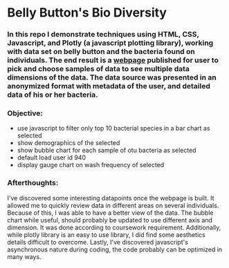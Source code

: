 # Belly Button's Bio Diversity

### In this repo I demonstrate techniques using HTML, CSS, Javascript, and Plotly (a javascript plotting library), working with data set on belly button and the bacteria found on individuals.  The end result is a [webpage](https://tienl.github.io/BB_Bio_Diversity/index.html) published for user to pick and choose samples of data to see multiple data dimensions of the data.  The data source was presented in an anonymized format with metadata of the user, and detailed data of his or her bacteria.  



### Objective:
- use javascript to filter only top 10 bacterial species in a bar chart as selected
- show demographics of the selected
- show bubble chart for each sample of otu bacteria as selected
- default load user id 940
- display gauge chart on wash frequency of selected

### Afterthoughts:
I've discovered some interesting datapoints once the webpage is built.  It allowed me to quickly review data in different areas on several individuals.  Because of this, I was able to have a better view of the data.  The bubble chart while useful, should probably be updated to use different axis and dimension.  It was done according to coursework requirement.  Additionally, while plotly library is an easy to use library, I did find some aesthetics details difficult to overcome.  Lastly, I've discovered javascript's asynchronous nature during coding, the code probably can be optimized in many ways.  
